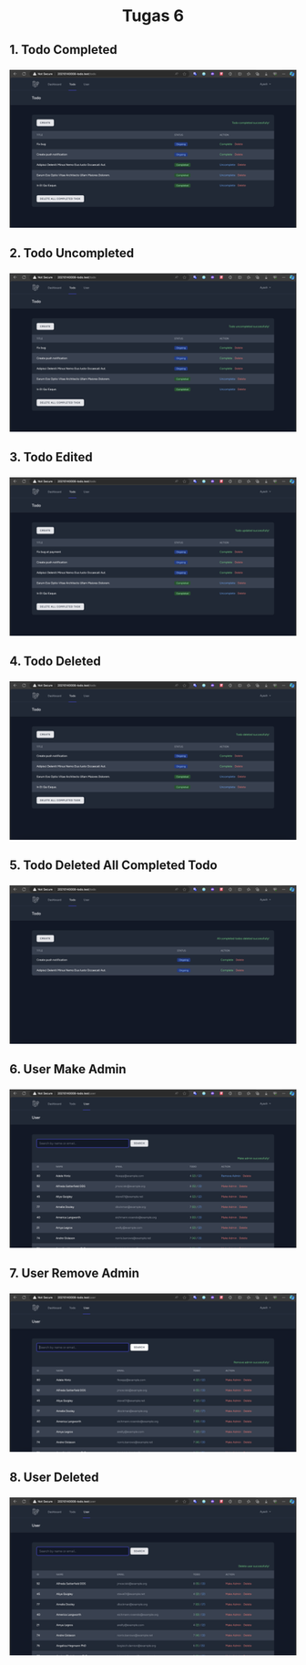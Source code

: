 <h1 align="center">Tugas 6</h1>

###

<h2 align="left">1. Todo Completed</h2>

###

<div align="center">
  <img height="" src="screenshot/Tugas 6/Screenshot 2024-04-12 at 23.55.25.png"  />
</div>

###

<h2 align="left">2. Todo Uncompleted</h2>

###

<div align="center">
  <img height="" src="screenshot/Tugas 6/Screenshot 2024-04-12 at 23.55.55.png"  />
</div>

###

<h2 align="left">3. Todo Edited</h2>

###

<div align="center">
  <img height="" src="screenshot/Tugas 6/Screenshot 2024-04-12 at 23.56.20.png"  />
</div>

###

<h2 align="left">4. Todo Deleted</h2>

###

<div align="center">
  <img height="" src="screenshot/Tugas 6/Screenshot 2024-04-12 at 23.56.36.png"  />
</div>

###

<h2 align="left">5. Todo Deleted All Completed Todo</h2>

###

<div align="center">
  <img height="" src="screenshot/Tugas 6/Screenshot 2024-04-12 at 23.56.52.png"  />
</div>

###

<h2 align="left">6. User Make Admin</h2>

###

<div align="center">
  <img height="" src="screenshot/Tugas 6/Screenshot 2024-04-12 at 23.57.17.png"  />
</div>

###

<h2 align="left">7. User Remove Admin</h2>

###

<div align="center">
  <img height="" src="screenshot/Tugas 6/Screenshot 2024-04-12 at 23.57.46.png"  />
</div>

###

<h2 align="left">8. User Deleted</h2>

###

<div align="center">
  <img height="" src="screenshot/Tugas 6/Screenshot 2024-04-12 at 23.58.06.png"  />
</div>

###
